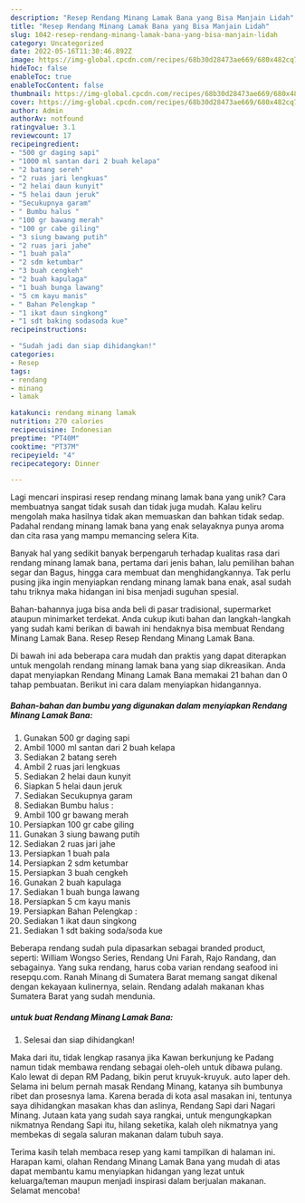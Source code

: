 ```yaml
---
description: "Resep Rendang Minang Lamak Bana yang Bisa Manjain Lidah"
title: "Resep Rendang Minang Lamak Bana yang Bisa Manjain Lidah"
slug: 1042-resep-rendang-minang-lamak-bana-yang-bisa-manjain-lidah
category: Uncategorized
date: 2022-05-16T11:30:46.892Z
image: https://img-global.cpcdn.com/recipes/68b30d28473ae669/680x482cq70/rendang-minang-lamak-bana-foto-resep-utama.jpg
hideToc: false
enableToc: true
enableTocContent: false
thumbnail: https://img-global.cpcdn.com/recipes/68b30d28473ae669/680x482cq70/rendang-minang-lamak-bana-foto-resep-utama.jpg
cover: https://img-global.cpcdn.com/recipes/68b30d28473ae669/680x482cq70/rendang-minang-lamak-bana-foto-resep-utama.jpg
author: Admin
authorAv: notfound
ratingvalue: 3.1
reviewcount: 17
recipeingredient:
- "500 gr daging sapi"
- "1000 ml santan dari 2 buah kelapa"
- "2 batang sereh"
- "2 ruas jari lengkuas"
- "2 helai daun kunyit"
- "5 helai daun jeruk"
- "Secukupnya garam"
- " Bumbu halus "
- "100 gr bawang merah"
- "100 gr cabe giling"
- "3 siung bawang putih"
- "2 ruas jari jahe"
- "1 buah pala"
- "2 sdm ketumbar"
- "3 buah cengkeh"
- "2 buah kapulaga"
- "1 buah bunga lawang"
- "5 cm kayu manis"
- " Bahan Pelengkap "
- "1 ikat daun singkong"
- "1 sdt baking sodasoda kue"
recipeinstructions:

- "Sudah jadi dan siap dihidangkan!"
categories:
- Resep
tags:
- rendang
- minang
- lamak

katakunci: rendang minang lamak 
nutrition: 270 calories
recipecuisine: Indonesian
preptime: "PT40M"
cooktime: "PT37M"
recipeyield: "4"
recipecategory: Dinner

---
```





Lagi mencari inspirasi resep rendang minang lamak bana yang unik? Cara membuatnya sangat tidak susah dan tidak juga mudah. Kalau keliru mengolah maka hasilnya tidak akan memuaskan dan bahkan tidak sedap. Padahal rendang minang lamak bana yang enak selayaknya punya aroma dan cita rasa yang mampu memancing selera Kita.





Banyak hal yang sedikit banyak berpengaruh terhadap kualitas rasa dari rendang minang lamak bana, pertama dari jenis bahan, lalu pemilihan bahan segar dan Bagus, hingga cara membuat dan menghidangkannya. Tak perlu pusing jika ingin menyiapkan rendang minang lamak bana enak,      asal sudah tahu triknya maka hidangan ini bisa menjadi suguhan spesial.














Bahan-bahannya juga bisa anda beli di pasar tradisional, supermarket ataupun minimarket terdekat. Anda cukup ikuti bahan dan langkah-langkah yang sudah kami berikan di bawah ini hendaknya bisa membuat Rendang Minang Lamak Bana. Resep Resep Rendang Minang Lamak Bana.






Di bawah ini ada beberapa cara mudah dan praktis yang dapat diterapkan untuk mengolah rendang minang lamak bana yang siap dikreasikan. Anda dapat menyiapkan Rendang Minang Lamak Bana memakai 21 bahan dan 0 tahap pembuatan. Berikut ini cara dalam menyiapkan hidangannya.

<!--inarticleads1-->

##### Bahan-bahan dan bumbu yang digunakan dalam menyiapkan Rendang Minang Lamak Bana:

1. Gunakan 500 gr daging sapi
1. Ambil 1000 ml santan dari 2 buah kelapa
1. Sediakan 2 batang sereh
1. Ambil 2 ruas jari lengkuas
1. Sediakan 2 helai daun kunyit
1. Siapkan 5 helai daun jeruk
1. Sediakan Secukupnya garam
1. Sediakan  Bumbu halus :
1. Ambil 100 gr bawang merah
1. Persiapkan 100 gr cabe giling
1. Gunakan 3 siung bawang putih
1. Sediakan 2 ruas jari jahe
1. Persiapkan 1 buah pala
1. Persiapkan 2 sdm ketumbar
1. Persiapkan 3 buah cengkeh
1. Gunakan 2 buah kapulaga
1. Sediakan 1 buah bunga lawang
1. Persiapkan 5 cm kayu manis
1. Persiapkan  Bahan Pelengkap :
1. Sediakan 1 ikat daun singkong
1. Sediakan 1 sdt baking soda/soda kue


Beberapa rendang sudah pula dipasarkan sebagai branded product, seperti: William Wongso Series, Rendang Uni Farah, Rajo Randang, dan sebagainya. Yang suka rendang, harus coba varian rendang seafood ini resepqu.com. Ranah Minang di Sumatera Barat memang sangat dikenal dengan kekayaan kulinernya, selain. Rendang adalah makanan khas Sumatera Barat yang sudah mendunia. 

<!--inarticleads2-->

#####  untuk buat Rendang Minang Lamak Bana:


1. Selesai dan siap dihidangkan!

Maka dari itu, tidak lengkap rasanya jika Kawan berkunjung ke Padang namun tidak membawa rendang sebagai oleh-oleh untuk dibawa pulang. Kalo lewat di depan RM Padang, bikin perut kruyuk-kruyuk. auto laper deh. Selama ini belum pernah masak Rendang Minang, katanya sih bumbunya ribet dan prosesnya lama. Karena berada di kota asal masakan ini, tentunya saya dihidangkan masakan khas dan aslinya, Rendang Sapi dari Nagari Minang. Jutaan kata yang sudah saya rangkai, untuk mengungkapkan nikmatnya Rendang Sapi itu, hilang seketika, kalah oleh nikmatnya yang membekas di segala saluran makanan dalam tubuh saya. 

Terima kasih telah membaca resep yang kami tampilkan di halaman ini. Harapan kami, olahan Rendang Minang Lamak Bana yang mudah di atas dapat membantu kamu menyiapkan hidangan yang lezat untuk keluarga/teman maupun menjadi inspirasi dalam berjualan makanan. Selamat mencoba!

